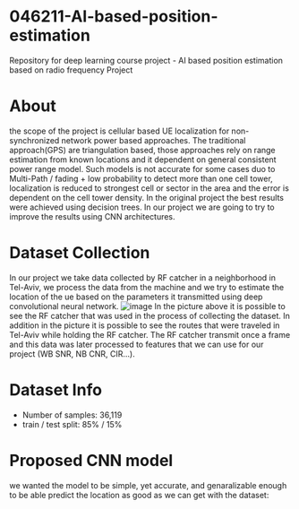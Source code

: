 # 046211-AI-based-position-estimation
Repository for deep learning course project - AI based position estimation based on radio frequency Project

# About
the scope of the project is cellular based UE localization for non-synchronized network power based approaches. The traditional approach(GPS) are triangulation based, those approaches rely on range estimation from known locations and it dependent on general consistent power range model. Such models is not accurate for some cases duo to Multi-Path / fading + low probability to detect more than one cell tower, localization is reduced to strongest cell or sector in the area and the error is dependent on the cell tower density. In the original project the best results were achieved using decision trees. In our project we are going to try to improve the results using CNN architectures.

# Dataset Collection
In our project we take data collected by RF catcher in a neighborhood in Tel-Aviv, we process the data from the machine and we try to estimate the location of the ue based on the parameters it transmitted using deep convolutional neural network.
![image](https://github.com/avichayyy/-AI-based-position-estimation/assets/129785797/a4c77950-7548-44ab-893d-8cc779b01a39)
In the picture above it is possible to see the RF catcher that was used in the process of collecting the dataset. In addition in the picture it is possible to see the routes that were traveled in Tel-Aviv while holding the RF catcher. The RF catcher transmit once a frame and this data was later processed to features that we can use for our project (WB SNR, NB CNR, CIR…). 

# Dataset Info
* Number of samples: 36,119
* train / test split: 85% / 15%

# Proposed CNN model
we wanted the model to be simple, yet accurate, and genaralizable enough to be able predict the location as good as we can get with the dataset:


